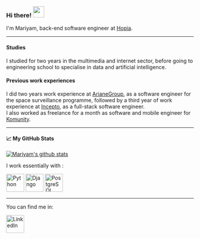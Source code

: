 ### Hi there! <img src="https://raw.githubusercontent.com/MartinHeinz/MartinHeinz/master/wave.gif" width="30px">

I'm Mariyam, back-end software engineer at [Hopia](https://hopia.eu/fr/). 

---

#### Studies
I studied for two years in the multimedia and internet sector, before going to engineering school to specialise in data and artificial intelligence. <br/>

#### Previous work experiences
I did two years work experience at [ArianeGroup](https://www.ariane.group/en/), as a software engineer for the space surveillance programme, followed by a third year of work experience at [Incepto](https://incepto-medical.com/en), as a full-stack software engineer. <br/>
I also worked as freelance for a month as software and mobile engineer for [Komunity](https://komunity.care/).

---

#### &#x1f4c8; My GitHub Stats
[![Mariyam's github stats](https://github-readme-stats.vercel.app/api?username=m-cheicki&theme=dark&custom_title=Mariyam's%20Github%20Stats)](https://github.com/anuraghazra/github-readme-stats)


I work essentially with : 
<div>
  <img alt="Python" height="48px" src="https://cdn.worldvectorlogo.com/logos/python-5.svg" />
  <img alt="Django" height="48px" src="https://cdn.worldvectorlogo.com/logos/django.svg" />
  <img alt="PostgreSQL" height="48px" src="https://cdn.worldvectorlogo.com/logos/postgresql.svg" />
</div>

---

You can find me in: 
<div>
    <a href="https://www.linkedin.com/in/mcheicki/" >
        <img alt="LinkedIn" height="48px" src="https://cdn.worldvectorlogo.com/logos/linkedin-icon-2.svg" />
    </a>
</div>
